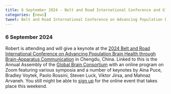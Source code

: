 ```yaml
---
title: 6 September 2024 - Belt and Road International Conference and Global Brain Consortium annual meeting
categories: [news]
tweet: Belt and Road International Conference on Advancing Population Brain Health through Brain-Apparatus Communication http://neurotech-2024.com and Global Brain Consortium annual meeting https://globalbrainconsortium.org
---
```


### 6 September 2024

Robert is attending and will give a keynote at the [2024 Belt and Road International Conference on Advancing Population Brain Health through Brain-Apparatus Communication](http://neurotech-2024.com/) in Chengdu, China. Linked to this is the Annual Assembly of the [Global Brain Consortium](https://globalbrainconsortium.org) with an online program on Zoom featuring various symposia and a number of keynotes by Aina Puce, Bradley Voytek, Paolo Rossini, Steven Luck, Viktor Jirsa, and Mahnaz Arvaneh. You still might be able to [sign up](https://3design.github.io/gbc/event-annualMeeting-sept2024/) for the online event that takes place this weekend.
